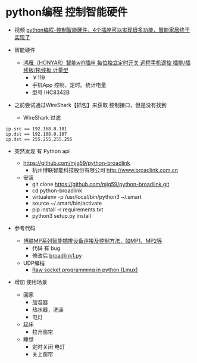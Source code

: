 
# python编程 控制智能硬件
- 视频 [python编程-控制智能硬件，4个插座可以实现很多功能，智能家居终于实现了](https://www.bilibili.com/video/BV1up4y1C7mv/)

- 智能硬件
    - [鸿雁（HONYAR）智能wifi插座 每位独立定时开关 远程手机遥控 插排/插线板/拖线板 计量型](https://union-click.jd.com/jdc?e=&p=AyIGZRprFwcQAlYTXCVGTV8LRGtMR1dGFxBFC1pXUwkEBwpZRxgHRQcLREJEAQUcTVZUGAVJHk1cTQkTSxhBekcLVx5ZEAEaAGUcGVJrFk4jQjlMfHFsIFAPcABwHQV7VxkyEzdVGloUBhsEURJZJTISBGVNNRUDEwZWGFkTBRY3VRhSEwYXBF0YWCUCFg5RHFkUAxQBURpdJQUSDmVLB0VJSlgDGFoQCiI3Vx5ZEAEaAGUYayUyEjdWKxl7VRNUVk9SEAoSVQdMXkUAE1QASwwXBBtXBxgIHQZGUAYrWRQDFg4%3D)
        - ￥119 
        - 手机App 控制，定时。统计电量
        - 型号 IHC8342B 

- 之前尝试通过WireShark【抓包】来获取 控制接口，但是没有找到
    - WireShark 过滤
```shell script
ip.src == 192.168.0.101
ip.dst == 192.168.0.107
ip.dst == 255.255.255.255
```
- 突然发现 有 Python api
    - https://github.com/mjg59/python-broadlink
        - 杭州博联智能科技股份有限公司 http://www.broadlink.com.cn
    - 安装
        - git clone https://github.com/mjg59/python-broadlink.git
        - cd python-broadlink
        - virtualenv -p /usr/local/bin/python3 ~/.smart
        - source ~/.smart/bin/activate
        - pip install -r requirements.txt
        - python3 setup.py install
- 参考代码
    - [博联MP系列智能插排设备连接及控制方法，如MP1、MP2等](https://www.domoticz.cn/forum/viewtopic.php?f=33&t=22&sid=3cc9783df8f361e02b039be216c0d6ba)
        - 代码 有 bug
        - 修改后 [broadlink1.py](broadlink1.py)
    - UDP编程
        - [Raw socket programming in python (Linux)](https://www.binarytides.com/raw-socket-programming-in-python-linux/)
      

- 增加 使用场景 
    - 回家
        - 加湿器
        - 热水器，洗澡
        - 电灯
    - 起床
        - 拉开窗帘
    - 睡觉
        - 定时关闭 电灯
        - 关上窗帘